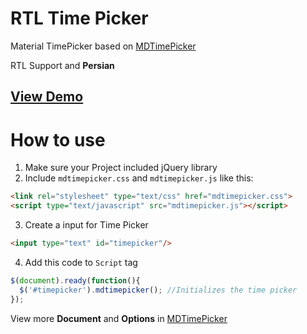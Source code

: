# RTL Time Picker
Material TimePicker based on <a href="https://github.com/dmuy/MDTimePicker">MDTimePicker</a>

RTL Support and <b>Persian</b>

<a href="https://amirsaa.github.io/RTL-TimePicker/"><h2>View Demo</h2></a>

# How to use
1. Make sure your Project included jQuery library
2. Include ```mdtimepicker.css``` and ```mdtimepicker.js``` like this:

```html
<link rel="stylesheet" type="text/css" href="mdtimepicker.css">
<script type="text/javascript" src="mdtimepicker.js"></script>
```

3. Create a input for Time Picker

```html
<input type="text" id="timepicker"/>
```
4. Add this code to ```Script``` tag

```Javascript
$(document).ready(function(){
  $('#timepicker').mdtimepicker(); //Initializes the time picker
});
```

View more <b>Document</b> and <b>Options</b> in <a href="https://github.com/dmuy/MDTimePicker">MDTimePicker</a>
